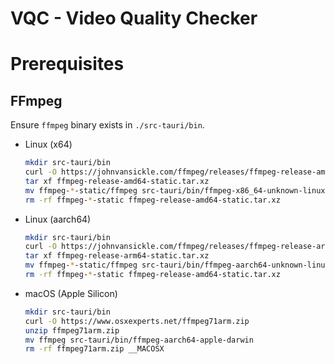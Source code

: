 # VQC - Video Quality Checker

# Prerequisites

## FFmpeg

Ensure `ffmpeg` binary exists in `./src-tauri/bin`.

- Linux (x64)
    ```sh
    mkdir src-tauri/bin
    curl -O https://johnvansickle.com/ffmpeg/releases/ffmpeg-release-amd64-static.tar.xz
    tar xf ffmpeg-release-amd64-static.tar.xz
    mv ffmpeg-*-static/ffmpeg src-tauri/bin/ffmpeg-x86_64-unknown-linux-gnu
    rm -rf ffmpeg-*-static ffmpeg-release-amd64-static.tar.xz
    ```

- Linux (aarch64)
    ```sh
    mkdir src-tauri/bin
    curl -O https://johnvansickle.com/ffmpeg/releases/ffmpeg-release-arm64-static.tar.xz
    tar xf ffmpeg-release-arm64-static.tar.xz
    mv ffmpeg-*-static/ffmpeg src-tauri/bin/ffmpeg-aarch64-unknown-linux-gnu
    rm -rf ffmpeg-*-static ffmpeg-release-amd64-static.tar.xz
    ```

- macOS (Apple Silicon)
    ```sh
    mkdir src-tauri/bin
    curl -O https://www.osxexperts.net/ffmpeg71arm.zip
    unzip ffmpeg71arm.zip
    mv ffmpeg src-tauri/bin/ffmpeg-aarch64-apple-darwin
    rm -rf ffmpeg71arm.zip __MACOSX
    ```

<!-- windows-x64: https://www.gyan.dev/ffmpeg/builds/ffmpeg-release-essentials.zip -->
<!-- macos-x64: https://www.osxexperts.net/ffmpeg71intel.zip -->
